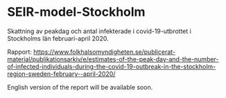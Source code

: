 ﻿# SEIR-model-Stockholm
Skattning av peakdag och antal infekterade i covid-19-utbrottet i Stockholms län februari-april 2020.

Rapport: https://www.folkhalsomyndigheten.se/publicerat-material/publikationsarkiv/e/estimates-of-the-peak-day-and-the-number-of-infected-individuals-during-the-covid-19-outbreak-in-the-stockholm-region-sweden-february--april-2020/

English version of the report will be available soon.
